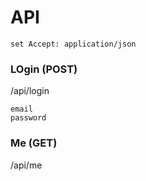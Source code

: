 # API

```
set Accept: application/json
```

### LOgin (POST)

/api/login

```
email
password
```

### Me (GET)

/api/me
